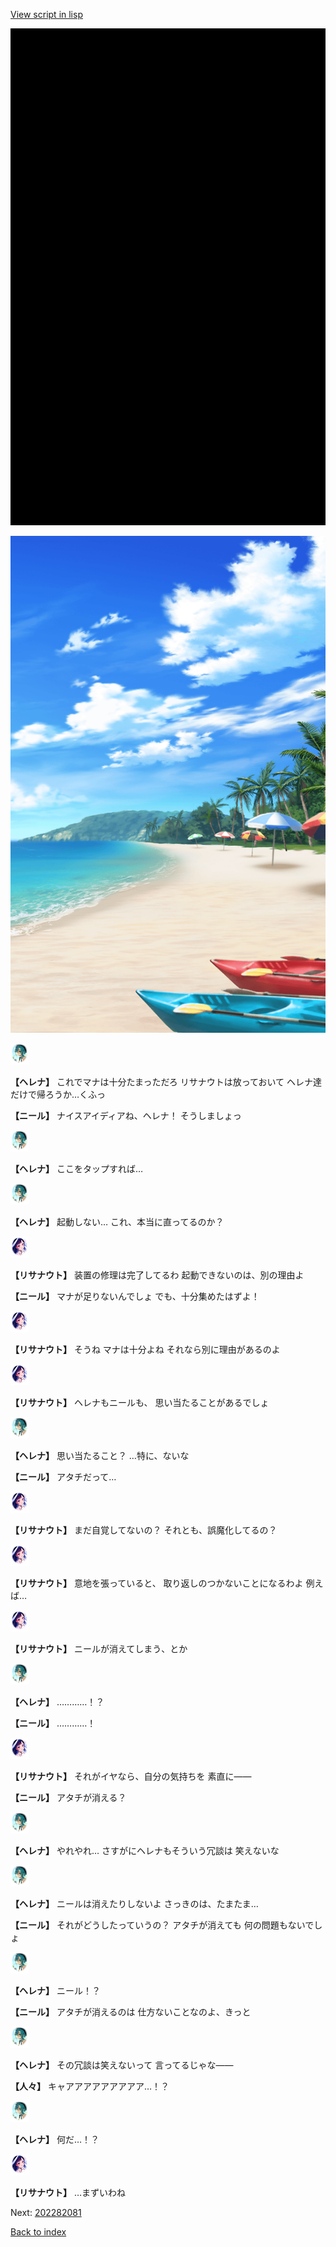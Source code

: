 [View script in lisp](../scripts/202282073.txt)

![bg_black.png](../images/backgrounds/bg_black.png)

![beach.png](../images/backgrounds/beach.png)

<img src="../images/units/6302811.png" alt="6302811.png" height="34"/>

**【ヘレナ】**
これでマナは十分たまっただろ
リサナウトは放っておいて
ヘレナ達だけで帰ろうか…くふっ

**【ニール】**
ナイスアイディアね、ヘレナ！
そうしましょっ

<img src="../images/units/6302811.png" alt="6302811.png" height="34"/>

**【ヘレナ】**
ここをタップすれば…

<img src="../images/units/6302811.png" alt="6302811.png" height="34"/>

**【ヘレナ】**
起動しない…
これ、本当に直ってるのか？

<img src="../images/units/6203011.png" alt="6203011.png" height="34"/>

**【リサナウト】**
装置の修理は完了してるわ
起動できないのは、別の理由よ

**【ニール】**
マナが足りないんでしょ
でも、十分集めたはずよ！

<img src="../images/units/6203011.png" alt="6203011.png" height="34"/>

**【リサナウト】**
そうね
マナは十分よね
それなら別に理由があるのよ

<img src="../images/units/6203011.png" alt="6203011.png" height="34"/>

**【リサナウト】**
ヘレナもニールも、
思い当たることがあるでしょ

<img src="../images/units/6302811.png" alt="6302811.png" height="34"/>

**【ヘレナ】**
思い当たること？
…特に、ないな

**【ニール】**
アタチだって…

<img src="../images/units/6203011.png" alt="6203011.png" height="34"/>

**【リサナウト】**
まだ自覚してないの？
それとも、誤魔化してるの？

<img src="../images/units/6203011.png" alt="6203011.png" height="34"/>

**【リサナウト】**
意地を張っていると、
取り返しのつかないことになるわよ
例えば…

<img src="../images/units/6203011.png" alt="6203011.png" height="34"/>

**【リサナウト】**
ニールが消えてしまう、とか

<img src="../images/units/6302811.png" alt="6302811.png" height="34"/>

**【ヘレナ】**
…………！？

**【ニール】**
…………！

<img src="../images/units/6203011.png" alt="6203011.png" height="34"/>

**【リサナウト】**
それがイヤなら、自分の気持ちを
素直に――

**【ニール】**
アタチが消える？

<img src="../images/units/6302811.png" alt="6302811.png" height="34"/>

**【ヘレナ】**
やれやれ…
さすがにヘレナもそういう冗談は
笑えないな

<img src="../images/units/6302811.png" alt="6302811.png" height="34"/>

**【ヘレナ】**
ニールは消えたりしないよ
さっきのは、たまたま…

**【ニール】**
それがどうしたっていうの？
アタチが消えても
何の問題もないでしょ

<img src="../images/units/6302811.png" alt="6302811.png" height="34"/>

**【ヘレナ】**
ニール！？

**【ニール】**
アタチが消えるのは
仕方ないことなのよ、きっと

<img src="../images/units/6302811.png" alt="6302811.png" height="34"/>

**【ヘレナ】**
その冗談は笑えないって
言ってるじゃな――

**【人々】**
キャアアアアアアアアア…！？

<img src="../images/units/6302811.png" alt="6302811.png" height="34"/>

**【ヘレナ】**
何だ…！？

<img src="../images/units/6203011.png" alt="6203011.png" height="34"/>

**【リサナウト】**
…まずいわね


Next: [202282081](202282081.md)

[Back to index](index.md)

